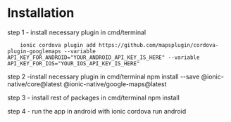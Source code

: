 # Installation
step 1 - install necessary plugin in cmd/terminal
```
    ionic cordova plugin add https://github.com/mapsplugin/cordova-plugin-googlemaps --variable API_KEY_FOR_ANDROID="YOUR_ANDROID_API_KEY_IS_HERE" --variable API_KEY_FOR_IOS="YOUR_IOS_API_KEY_IS_HERE"
```

step 2 -install necessary plugin in cmd/terminal
    npm install --save @ionic-native/core@latest @ionic-native/google-maps@latest

step 3 - install rest of packages in cmd/terminal
    npm install

step 4 - run the app in android with
    ionic cordova run android
